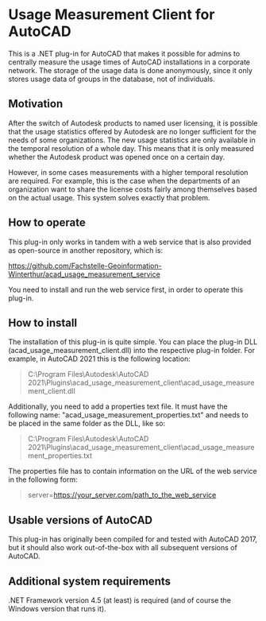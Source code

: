 # Usage Measurement Client for AutoCAD
This is a .NET plug-in for AutoCAD that makes it possible for admins to centrally measure the usage times of AutoCAD installations in a corporate network. The storage of the usage data is done anonymously, since it only stores usage data of groups in the database, not of individuals.

## Motivation
After the switch of Autodesk products to named user licensing, it is possible that the usage statistics offered by Autodesk are no longer sufficient for the needs of some organizations. The new usage statistics are only available in the temporal resolution of a whole day. This means that it is only measured whether the Autodesk product was opened once on a certain day.

However, in some cases measurements with a higher temporal resolution are required. For example, this is the case when the departments of an organization want to share the license costs fairly among themselves based on the actual usage. This system solves exactly that problem.

## How to operate
This plug-in only works in tandem with a web service that is also provided as open-source in another repository, which is:

https://github.com/Fachstelle-Geoinformation-Winterthur/acad_usage_measurement_service

You need to install and run the web service first, in order to operate this plug-in.

## How to install
The installation of this plug-in is quite simple. You can place the plug-in DLL (acad_usage_measurement_client.dll) into the respective plug-in folder. For example, in AutoCAD 2021 this is the following location:

> C:\Program Files\Autodesk\AutoCAD 2021\Plugins\acad_usage_measurement_client\acad_usage_measurement_client.dll

Additionally, you need to add a properties text file. It must have the following name: "acad_usage_measurement_properties.txt" and needs to be placed in the same folder as the DLL, like so:

> C:\Program Files\Autodesk\AutoCAD 2021\Plugins\acad_usage_measurement_client\acad_usage_measurement_properties.txt

The properties file has to contain information on the URL of the web service in the following form:

> server=https://your_server.com/path_to_the_web_service

## Usable versions of AutoCAD
This plug-in has originally been compiled for and tested with AutoCAD 2017, but it should also work out-of-the-box with all subsequent versions of AutoCAD.

## Additional system requirements
.NET Framework version 4.5 (at least) is required (and of course the Windows version that runs it).
